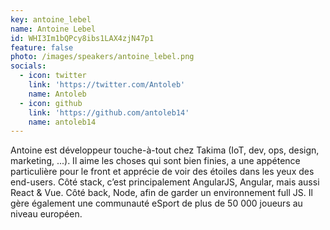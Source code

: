 ```yaml
---
key: antoine_lebel
name: Antoine Lebel
id: WHI3Im1bQPcy8ibs1LAX4zjN47p1
feature: false
photo: /images/speakers/antoine_lebel.png
socials:
  - icon: twitter
    link: 'https://twitter.com/Antoleb'
    name: Antoleb
  - icon: github
    link: 'https://github.com/antoleb14'
    name: antoleb14
---
```

Antoine est développeur touche-à-tout chez Takima (IoT, dev, ops, design, marketing, ...). Il aime les choses qui sont bien finies, a une appétence particulière pour le front et apprécie de voir des étoiles dans les yeux des end-users. Côté stack, c’est principalement AngularJS, Angular, mais aussi React & Vue. Côté back, Node, afin de garder un environnement full JS. Il gère également une communauté eSport de plus de 50 000 joueurs au niveau européen.
